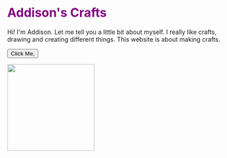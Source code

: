 
<h1> Addison's Crafts </h1>
Hi!  I'm Addison.  Let me tell you a little bit about myself. I really like crafts, drawing and creating different things.  This website is about making crafts.


 <head>
<style> 
h1 {
color: purple;
}
</style>
 



<script>
function askQuestions () {
alert ("A word I would use to describe me is artistic");
var word = prompt('What is a word you would use to describe you?');
alert("Cool!");
}
</script>
<button onclick="askQuestions()">Click Me,</button>

<img src="https://s-media-cache-ak0.pinimg.com/originals/ff/a4/e8/ffa4e8161253da3663b143158806a2d7.png" width=200 height=200>
